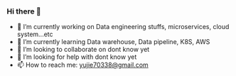 ### Hi there 👋

<!--
**yujie70338/yujie70338** is a ✨ _special_ ✨ repository because its `README.md` (this file) appears on your GitHub profile.

Here are some ideas to get you started:
- 💬 Ask me about ...
- 😄 Pronouns: ...
- ⚡ Fun fact: ...

-->
- 🔭 I’m currently working on Data engineering stuffs, microservices, cloud system...etc
- 🌱 I’m currently learning Data warehouse, Data pipeline, K8S, AWS
- 👯 I’m looking to collaborate on dont know yet 
- 🤔 I’m looking for help with dont know yet 
- 📫 How to reach me: yujie70338@gmail.com

